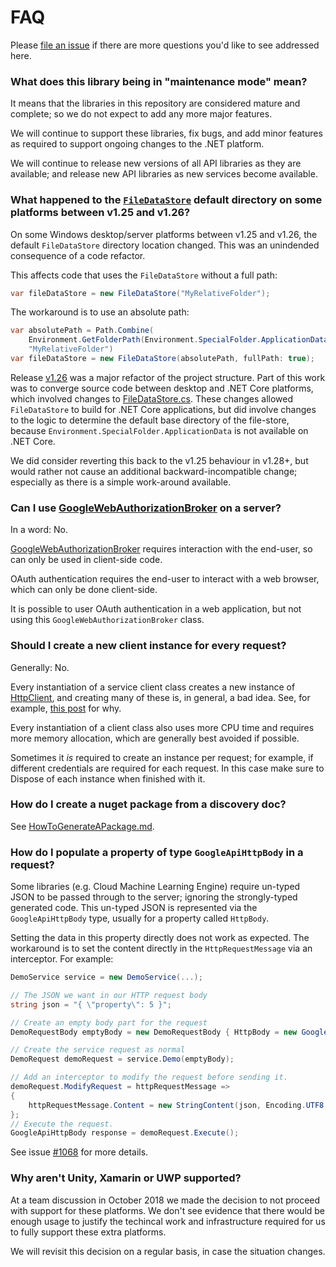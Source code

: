# FAQ

Please [file an issue](https://github.com/googleapis/google-api-dotnet-client/issues/new) if there are more questions you'd like to see addressed here.

### What does this library being in "maintenance mode" mean?

It means that the libraries in this repository are considered mature and complete; so we do not expect to add any more major features.

We will continue to support these libraries, fix bugs, and add minor features as required to support ongoing changes to the .NET platform.

We will continue to release new versions of all API libraries as they are available; and release new API libraries as new services become available.

### What happened to the [`FileDataStore`](https://github.com/googleapis/google-api-dotnet-client/blob/master/Src/Support/Google.Apis/Util/Store/FileDataStore.cs) default directory on some platforms between v1.25 and v1.26?

On some Windows desktop/server platforms between v1.25 and v1.26, the default `FileDataStore` directory location changed. This was an unindended consequence of a code refactor.

This affects code that uses the `FileDataStore` without a full path:

```C#
var fileDataStore = new FileDataStore("MyRelativeFolder");
```

The workaround is to use an absolute path:
```C#
var absolutePath = Path.Combine(
    Environment.GetFolderPath(Environment.SpecialFolder.ApplicationData),
    "MyRelativeFolder")
var fileDataStore = new FileDataStore(absolutePath, fullPath: true);
```

Release [v1.26](https://github.com/googleapis/google-api-dotnet-client/releases/tag/v1.26.2) was a major refactor of the project structure. Part of this work was to converge source code between desktop and .NET Core platforms, which involved changes to [FileDataStore.cs](https://github.com/googleapis/google-api-dotnet-client/blob/master/Src/Support/Google.Apis/Util/Store/FileDataStore.cs). These changes allowed `FileDataStore` to build for .NET Core applications, but did involve changes to the logic to determine the default base directory of the file-store, because `Environment.SpecialFolder.ApplicationData` is not available on .NET Core.

We did consider reverting this back to the v1.25 behaviour in v1.28+, but would rather not cause an additional backward-incompatible change; especially as there is a simple work-around available. 

### Can I use [GoogleWebAuthorizationBroker](https://github.com/googleapis/google-api-dotnet-client/blob/master/Src/Support/Google.Apis.Auth/OAuth2/GoogleWebAuthorizationBroker.cs) on a server?

In a word: No.

[GoogleWebAuthorizationBroker](https://github.com/googleapis/google-api-dotnet-client/blob/master/Src/Support/Google.Apis.Auth/OAuth2/GoogleWebAuthorizationBroker.cs) requires interaction with the end-user, so can only be used in client-side code.

OAuth authentication requires the end-user to interact with a web browser, which can only be done client-side.

It is possible to user OAuth authentication in a web application, but not using this `GoogleWebAuthorizationBroker` class.

### Should I create a new client instance for every request?

Generally: No.

Every instantiation of a service client class creates a new instance of
[HttpClient](https://msdn.microsoft.com/en-us/library/system.net.http.httpclient(v=vs.118).aspx),
and creating many of these is, in general, a bad idea. See, for example,
[this post](https://aspnetmonsters.com/2016/08/2016-08-27-httpclientwrong/) for why.

Every instantiation of a client class also uses more CPU time and requires more memory allocation,
which are generally best avoided if possible.

Sometimes it *is* required to create an instance per request; for example, if different
credentials are required for each request.
In this case make sure to Dispose of each instance when finished with it.

### How do I create a nuget package from a discovery doc?

See [HowToGenerateAPackage.md](HowToGenerateAPackage.md).

### How do I populate a property of type `GoogleApiHttpBody` in a request?

Some libraries (e.g. Cloud Machine Learning Engine) require un-typed
JSON to be passed through to the server; ignoring the strongly-typed
generated code. This un-typed JSON is represented via the `GoogleApiHttpBody`
type, usually for a property called `HttpBody`.

Setting the data in this property directly does not work as
expected. The workaround is to set the content directly in the
`HttpRequestMessage` via an interceptor. For example:

```csharp
DemoService service = new DemoService(...);

// The JSON we want in our HTTP request body
string json = "{ \"property\": 5 }";

// Create an empty body part for the request
DemoRequestBody emptyBody = new DemoRequestBody { HttpBody = new GoogleApiHttpBody() };

// Create the service request as normal
DemoRequest demoRequest = service.Demo(emptyBody);

// Add an interceptor to modify the request before sending it.
demoRequest.ModifyRequest = httpRequestMessage =>
{
    httpRequestMessage.Content = new StringContent(json, Encoding.UTF8, "application/json");
};
// Execute the request.
GoogleApiHttpBody response = demoRequest.Execute();
```

See issue [#1068](https://github.com/googleapis/google-api-dotnet-client/issues/1068) for more details.

### Why aren't Unity, Xamarin or UWP supported?

At a team discussion in October 2018 we made the decision to not proceed with support for these platforms.
We don't see evidence that there would be enough usage to justify the techincal work and
infrastructure required for us to fully support these extra platforms.

We will revisit this decision on a regular basis, in case the situation changes.
